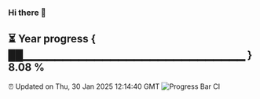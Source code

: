 ### Hi there 👋
⏳ Year progress { ██▁▁▁▁▁▁▁▁▁▁▁▁▁▁▁▁▁▁▁▁▁▁▁▁▁▁▁▁ } 8.08 %
---
⏰ Updated on Thu, 30 Jan 2025 12:14:40 GMT
![Progress Bar CI](https://github.com/Moyi321/Moyi321/workflows/Progress%20Bar%20CI/badge.svg)
